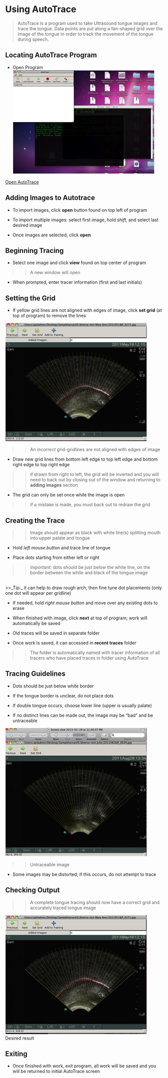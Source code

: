 Using AutoTrace
====
>AutoTrace is a program used to take Ultrasound tongue images and trace the tongue. Data points are put along a fan-shaped grid over the image of the tongue in order to track the movement of the tongue during speech.

Locating AutoTrace Program
----
 + Open Program
 ![Image1](images/Image1.png)
 
[Open AutoTrace](../AutoTrace.py)

Adding Images to Autotrace
----

 + To import images, click __open__ button found on top left of program

 + To import multiple images: select first image, hold _shift_, and select last desired image

 + Once images are selected, click __open__

Beginning Tracing
----

 + Select one image and click __view__ found on top center of program

>>A new window will open

 + When prompted, enter tracer information (first and last initials)

Setting the Grid
----

 + If yellow grid lines are not aligned with edges of image, click __set grid__ (at top of program) to remove the lines

![Image2](images/Image2.png)


>>An _incorrect_ grid-gridlines are not aligned with edges of image

 + Draw new grid lines from bottom left edge to top left edge and bottom right edge to top right edge 
 >>if drawn from right to left, the grid will be inverted and you will need to back out by closing out of the window and returning to __adding images__ section

 + The grid can only be set once while the image is open
 >>if a mistake is made, you must back out to redraw the grid

Creating the Trace
----

>>Image should appear as black with white line(s) splitting mouth into upper palate and tongue

 + Hold _left mouse button_ and trace line of tongue

 + Place dots starting from either left or right

>>_Important:_ dots should be just below the white line, on the border between the white and black of the tongue image
<br />
>>_Tip:_ it can help to draw rough arch, then fine tune dot placements (only one dot will appear per gridline)

 + If needed, hold _right mouse button_ and move over any existing dots to erase

 + When finished with image, click __next__ at top of program; work will automatically be saved

 + Old traces will be saved in separate folder

 + Once work is saved, it can accessed in __recent traces__ folder
 >>The folder is automatically named with tracer information of all tracers who have placed traces in folder using AutoTrace

Tracing Guidelines
----

 + Dots should be just below white border

 + If the tongue border is unclear, do not place dots

 + If double tongue occurs, choose lower line (upper is usually palate)

 + If no distinct lines can be made out, the image may be “bad” and be untraceable

 ![Image3](images/Image3.png)

 >>Untraceable image

+ Some images may be distorted; if this occurs, do not attempt to trace

Checking Output
----

>>A complete tongue tracing should now have a correct grid and accurately traced tongue image

![Image4](images/Image4.png)
Desired result

Exiting
----

 + Once finished with work, exit program, all work will be saved and you will be returned to initial AutoTrace screen